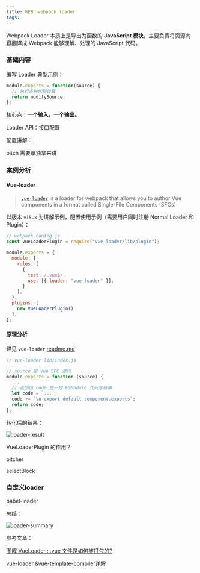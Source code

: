 ```yaml
---
title: WEB：webpack loader
tags:
---
```

Webpack Loader 本质上是导出为函数的 **JavaScript 模块**，主要负责将资源内容翻译成 Webpack 能够理解、处理的 JavaScript 代码。

<!-- more -->

### 基础内容

编写 Loader 典型示例：

```javascript
module.exports = function(source) {
  // 执行各种代码计算
  return modifySource;
};
```

核心点：**一个输入，一个输出。**

Loader API：[接口配置](https://webpack.docschina.org/api/loaders/)

配置讲解：

pitch 需要单独拿来讲

### 案例分析

#### Vue-loader

> [`vue-loader`](https://vue-loader.vuejs.org/zh/#vue-loader-%E6%98%AF%E4%BB%80%E4%B9%88%EF%BC%9F) is a loader for webpack that allows you to author Vue components in a format called Single-File Components (SFCs)

以版本 `v15.x` 为讲解示例，配置使用示例（需要用户同时注册 Normal Loader 和 Plugin）：

```javascript
// webpack.config.js
const VueLoaderPlugin = require("vue-loader/lib/plugin");

module.exports = {
  module: {
    rules: [
      {
        test: /.vue$/,
        use: [{ loader: "vue-loader" }],
      }
    ],
  },
  plugins: [
    new VueLoaderPlugin()
  ],
};
```

#### 原理分析

详见 `vue-loader` [readme.md](https://github.com/vuejs/vue-loader/blob/master/README.md)

```Javascript
// vue-loader lib/index.js

// source 是 Vue SFC 源码
module.exports = function (source) {
  ...
  // 返回值 code 是一段 ESModule 代码字符串
  let code = `...`;
  code += `\n export default component.exports`;
  return code;
};
```

转化后的结果：

![loader-result](/images/webpack-loader/vue-loader-result.png)

VueLoaderPlugin 的作用？

pitcher

selectBlock

### 自定义loader

babel-loader

总结：

![loader-summary](/images/webpack-loader/vue-loader-summary.png)

参考文章：

[图解 VueLoader : .vue 文件是如何被打包的?](https://www.infoq.cn/article/lBI6h9AXeBBkGuRvYPtO)

[vue-loader &amp;vue-template-compiler详解 ](https://zhuanlan.zhihu.com/p/114239056)
